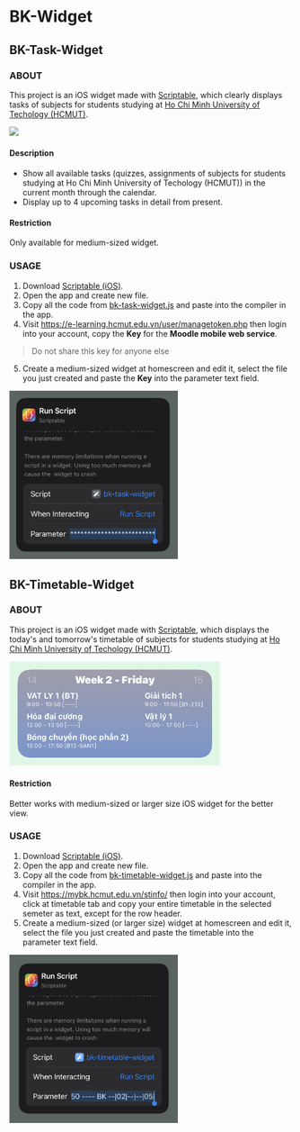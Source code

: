 # BK-Widget

## BK-Task-Widget

### ABOUT
This project is an iOS widget made with [Scriptable](https://scriptable.app), which clearly displays tasks of subjects for students studying at [Ho Chi Minh University of Techology (HCMUT)](https://hcmut.edu.vn).

<img src="images/bk-task-widget/preview.jpg" width="375">

#### Description
- Show all available tasks (quizzes, assignments of subjects for students studying at Ho Chi Minh University of Techology (HCMUT)) in the current month through the calendar.
- Display up to 4 upcoming tasks in detail from present.

#### Restriction
Only available for medium-sized widget.

### USAGE
1. Download [Scriptable (iOS)](https://apps.apple.com/app/id1405459188).
2. Open the app and create new file.
3. Copy all the code from [bk-task-widget.js](https://github.com/datdadev/BK-Timetable-Widget/blob/main/bk-task-widget.js) and paste into the compiler in the app.
4. Visit https://e-learning.hcmut.edu.vn/user/managetoken.php then login into your account, copy the **Key** for the **Moodle mobile web service**.
> Do not share this key for anyone else
5. Create a medium-sized widget at homescreen and edit it, select the file you just created and paste the **Key** into the parameter text field.

<img src="images/bk-task-widget/usage.jpg" width="300">

## BK-Timetable-Widget

### ABOUT
This project is an iOS widget made with [Scriptable](https://scriptable.app), which displays the today's and tomorrow's timetable of subjects for students studying at [Ho Chi Minh University of Techology (HCMUT)](https://hcmut.edu.vn).

<img src="images/bk-timetable-widget/preview.jpg" width="375">

#### Restriction
Better works with medium-sized or larger size iOS widget for the better view.

### USAGE
1. Download [Scriptable (iOS)](https://apps.apple.com/app/id1405459188).
2. Open the app and create new file.
3. Copy all the code from [bk-timetable-widget.js](https://github.com/datdadev/BK-Timetable-Widget/blob/main/bk-timetable-widget.js) and paste into the compiler in the app.
4. Visit https://mybk.hcmut.edu.vn/stinfo/ then login into your account, click at timetable tab and copy your entire timetable in the selected semeter as text, except for the row header.
5. Create a medium-sized (or larger size) widget at homescreen and edit it, select the file you just created and paste the timetable into the parameter text field.

<img src="images/bk-timetable-widget/usage.jpg" width="300">
